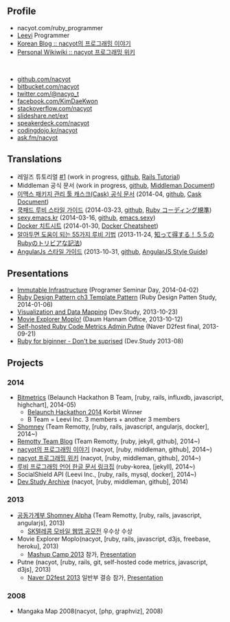 ## <i class='fa-user fa icon'></i>Profile

* nacyot.com/ruby_programmer
* [Leevi][leevi] Programmer
* [Korean Blog :: nacyot의 프로그래밍 이야기][profile_blog]
* [Personal Wikiwiki :: nacyot 프로그래밍 위키][profile_wiki]

[leevi]: http://leevi.co.kr

<br/>

* [<i class='fa-github fa icon'></i>github.com/nacyot][profile_github]
* [<i class='fa-bitbucket fa icon'></i>bitbucket.com/nacyot][profile_bitbucket]
* [<i class='fa-twitter fa icon'></i>twitter.com/@nacyo_t][profile_twitter]
* [<i class='fa-facebook-square fa icon'></i>facebook.com/KimDaeKwon][profile_facebook]
* [<i class='fa-stack-overflow fa icon'></i>stackoverflow.com/nacyot][profile_stack]
* [<i class='fa-external-link-square fa icon'></i>slideshare.net/ext][profile_slideshare]
* [<i class='fa-external-link-square fa icon'></i>speakerdeck.com/nacyot][profile_deck]
* [<i class='fa-external-link-square fa icon'></i>codingdojo.kr/nacyot][profile_dojo]
* [<i class='fa-external-link-square fa icon'></i>ask.fm/nacyot][profile_ask]

[profile_blog]: http://blog.nacyot.com
[profile_wiki]: http://wiki.nacyot.com
[profile_github]: http://github.com/nacyot
[profile_twitter]: http://twitter.com/nacyo_t
[profile_facebook]: https://www.facebook.com/KimDaeKwon
[profile_slideshare]: http://www.slideshare.net/ext
[profile_deck]: https://speakerdeck.com/nacyot
[profile_stack]: http://stackoverflow.com/users/2689714/nacyot
[profile_bitbucket]: https://bitbucket.org/nacyot
[profile_dojo]: http://codingdojo.kr/profile/answer/1624
[profile_algospot]: http://algospot.com/user/profile/7208
[profile_euler]: https://projecteuler.net/progress=nacyot
[profile_ask]: http://ask.fm/nacyot

## Translations

* 레일즈 튜토리얼 [#1][t_rails_tutorial_ch1] (work in progress, [github][t_rails_tutorial_g], [Rails Tutorial][t_rails_tutorial_o])
* Middleman 공식 문서 (work in progress, [github][t_middleman_g], [Middleman Document][t_middleman_o])
* [이맥스 패키지 관리 툴 캐스크(Cask) 공식 문서][t_cask] (2014-04, [github][t_cask_g], [Cask Document][t_cask_o])
* [쿡패드 루비 스타일 가이드][t_cookpad_ruby] (2014-03-23, [github][t_cookpad_ruby_g], [Ruby コーディング規準][t_cookpad_ruby_o])
* [sexy.emacs.kr][t_emacs_sexy] (2014-03-16, [github][t_emacs_sexy_g], [emacs.sexy][t_emacs_sexy_o])
* [Docker 치트시트][t_docker_cheat] (2014-01-30, [Docker Cheatsheet][t_docker_cheat_o])
* [알아두면 도움이 되는 55가지 루비 기법][t_ruby_trivia] (2013-11-24, [知って得する！５５のRubyのトリビアな記法][t_ruby_trivia_o])
* [AngularJs 스타일 가이드][t_angular_style] (2013-10-31, [github][t_angular_style_g], [AngularJS Style Guide][t_angular_style_o])

[t_rails_tutorial_ch1]: http://nacyot.github.io/Rails-Tutorial-KR/chapters/beginning.html
[t_rails_tutorial_g]: http://
[t_rails_tutorial_o]: http://www.railstutorial.org/

[t_cask]: http://cask.emacs.kr
[t_cask_g]: https://github.com/nacyot/cask.emacs.kr
[t_cask_o]: http://cask.github.io

[t_emacs_sexy]: http://sexy.emacs.kr
[t_emacs_sexy_g]: https://github.com/nacyot/sexy.emacs.kr
[t_emacs_sexy_o]: http://emacs.sexy

[t_docker_cheat]: https://gist.github.com/nacyot/8366310
[t_docker_cheat_o]: https://gist.github.com/wsargent/7049221

[t_ruby_trivia]: https://gist.github.com/nacyot/7624036
[t_ruby_trivia_o]: http://melborne.github.io/2013/03/04/ruby-trivias-you-should-know-4/

[t_cookpad_ruby]: http://blog.nacyot.com/articles/2014-03-23-cookpad-ruby-styleguide/
[t_cookpad_ruby_g]: https://github.com/nacyot/omegat-cookpad-styleguide
[t_cookpad_ruby_o]: https://github.com/cookpad/styleguide

[t_angular_style]: http://blog.nacyot.com/articles/2013-10-30-angularjs-style-guide/
[t_angular_style_g]: https://github.com/nacyot/angularjs-style-guide
[t_angular_style_o]: https://github.com/mgechev/angularjs-style-guide

[t_middleman]: http://
[t_middleman_g]: http://
[t_middleman_o]: http://

## Presentations

* [Immutable Infrastructure][presentation_ii] (Programer Seminar Day, 2014-04-02)
* [Ruby Design Pattern ch3 Template Pattern][presentation_dp3] (Ruby Design Patten Study, 2014-01-06)
* [Visualization and Data Mapping][presentation_vam] (Dev.Study, 2013-10-23)
* [Movie Explorer Moplo!][presentation_moplo] (Daum Hannam Office, 2013-10-12)
* [Self-hosted Ruby Code Metrics Admin Putne][presentation_putne] (Naver D2fest final, 2013-09-21)
* [Ruby for biginner - Don't be suprised][presentation_ruby] (Dev.Study 2013-08)

[presentation_ii]: http://www.slideshare.net/ext/immutable-infrastructure123123123
[presentation_dp3]: http://www.slideshare.net/ext/design-pattern-chapter3templatepattern
[presentation_vam]: http://www.slideshare.net/ext/visualization-and-data-mapping
[presentation_moplo]: http://www.slideshare.net/ext/movie-explorer-moplo-introduction
[presentation_putne]: http://www.slideshare.net/ext/putne
[presentation_ruby]: http://www.slideshare.net/ext/ruby-27081169

## Projects

### 2014

* [Bitmetrics][site_bitmetrics] (Belaunch Hackathon B Team, [ruby, rails, influxdb, javascript, highchart], 2014-05)
  * [Belaunch Hackathon 2014][compitition_belaunch_2014] Korbit Winner
  * B Team = Leevi Inc. 3 members + another 3 members
* [Shomney][site_shomney] (Team Remotty, [ruby, rails, javascript, angularjs, docker], 2014~)
* [Remotty Team Blog][site_remotty] (Team Remotty, [ruby, jekyll, github], 2014~)
* [nacyot의 프로그래밍 이야기][profile_blog] (nacyot, [ruby, middleman, github], 2014~)
* [nacyot 프로그래밍 위키][profile_wiki] (nacyot, [ruby, middleman, github], 2014~)
* [루비 프로그래밍 언어 한글 문서 링크집][site_ruby_korean] (ruby-korea, [jekyll], 2014~)
* SocialShield API (Leevi Inc., [ruby, rails, mysql, docker], 2014~)
* [Dev.Study Archive][site_dev_study] (nacyot, [ruby, middleman, github], 2014)

[site_bitmetrics]: http://bitmetrics.kr/
[site_dev_study]: http://dev-study.github.io/
[site_remotty]: http://blog.remotty.com/
[site_ruby_korean]: http://ruby-korea.github.io/
[site_shomney]: http://shomney.com/
[compitition_belaunch_2014]: http://onoffmix.com/event/23689

### 2013

* [공동가계부 Shomney Alpha][site_shomney_alpha] (Team Remotty, [ruby, rails, javascript, angularjs], 2013)
  * [SK텔레콤 모바일 웹앱 공모전][competition_skt_2013] 우수상 수상
* Movie Explorer Moplo(nacyot, [ruby, rails, javascript, d3js, freebase, heroku], 2013)
  * [Mashup Camp 2013][competition_mashup_2013] 참가, [Presentation][presentation_moplo]
* Putne (nacyot, [ruby, rails, git, self-hosted code metrics, javascript, d3js], 2013)
  * [Naver D2fest 2013][competition_d2fest_2013] 일반부 결승 참가, [Presentation][presentation_putne]


[site_shomney_alpha]: http://budgetbook.herokuapp.com/
[competition_mashup_2013]: http://mashupkorea.org/2013/
[competition_d2fest_2013]: http://d2fest.kr/2013/
[competition_skt_2013]: http://cornerstone.sktelecom.com/event/

### 2008

* Mangaka Map 2008(nacyot, [php, graphviz], 2008)

